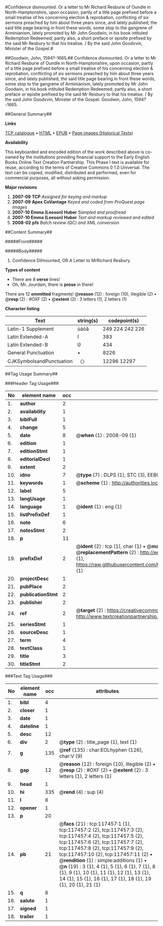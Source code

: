 #Confidence dismounted. Or a letter to Mr Richard Resburie of Oundle in North-Hamptonshire, upon occasion, partly of a title page prefixed before a small treatise of his concerning election & reprobation, conflicting of six sermons preached by him about three years since, and lately published; the said title page bearing in front these words, some stop to the gangrene of Arminianism, lately promoted by Mr John Goodwin, in his book intituled Redemption Redeemed; partly also, a short preface or epistle prefixed by the said Mr Resbury to that his treatise. / By the said John Goodvvin, Minister of the Gospel.#

##Goodwin, John, 1594?-1665.##
Confidence dismounted. Or a letter to Mr Richard Resburie of Oundle in North-Hamptonshire, upon occasion, partly of a title page prefixed before a small treatise of his concerning election & reprobation, conflicting of six sermons preached by him about three years since, and lately published; the said title page bearing in front these words, some stop to the gangrene of Arminianism, lately promoted by Mr John Goodwin, in his book intituled Redemption Redeemed; partly also, a short preface or epistle prefixed by the said Mr Resbury to that his treatise. / By the said John Goodvvin, Minister of the Gospel.
Goodwin, John, 1594?-1665.

##General Summary##

**Links**

[TCP catalogue](http://www.ota.ox.ac.uk/tcp/)  • 
[HTML](http://tei.it.ox.ac.uk/tcp/Texts-HTML/free/A74/A74862.html)  • 
[EPUB](http://tei.it.ox.ac.uk/tcp/Texts-EPUB/free/A74/A74862.epub) • 
[Page images (Historical Texts)](https://data.historicaltexts.jisc.ac.uk/view?pubId=eebo-99865220e&pageId=eebo-99865220e-117457-1)

**Availability**

This keyboarded and encoded edition of the
	       work described above is co-owned by the institutions
	       providing financial support to the Early English Books
	       Online Text Creation Partnership. This Phase I text is
	       available for reuse, according to the terms of Creative
	       Commons 0 1.0 Universal. The text can be copied,
	       modified, distributed and performed, even for
	       commercial purposes, all without asking permission.

**Major revisions**

1. __2007-09__ __TCP__ *Assigned for keying and markup*
1. __2007-09__ __Apex CoVantage__ *Keyed and coded from ProQuest page images*
1. __2007-10__ __Emma (Leeson) Huber__ *Sampled and proofread*
1. __2007-10__ __Emma (Leeson) Huber__ *Text and markup reviewed and edited*
1. __2008-02__ __pfs__ *Batch review (QC) and XML conversion*

##Content Summary##

#####Front#####

#####Body#####

1. Confidence Diſmounted; OR A Letter to MrRichard Resbury.

**Types of content**

  * There are 8 **verse** lines!
  * Oh, Mr. Jourdain, there is **prose** in there!

There are 12 **ommitted** fragments! 
 @__reason__ (12) : foreign (10), illegible (2)  •  @__resp__ (2) : #OXF (2)  •  @__extent__ (2) : 3 letters (1), 2 letters (1)

**Character listing**


|Text|string(s)|codepoint(s)|
|---|---|---|
|Latin-1 Supplement|ùàòâ|249 224 242 226|
|Latin Extended-A|ſ|383|
|Latin Extended-B|Ʋ|434|
|General Punctuation|•|8226|
|CJKSymbolsandPunctuation|〈〉|12296 12297|

##Tag Usage Summary##

###Header Tag Usage###

|No|element name|occ|attributes|
|---|---|---|---|
|1.|__author__|2||
|2.|__availability__|1||
|3.|__biblFull__|1||
|4.|__change__|5||
|5.|__date__|8| @__when__ (1) : 2008-09 (1)|
|6.|__edition__|1||
|7.|__editionStmt__|1||
|8.|__editorialDecl__|1||
|9.|__extent__|2||
|10.|__idno__|7| @__type__ (7) : DLPS (1), STC (3), EEBO-CITATION (1), PROQUEST (1), VID (1)|
|11.|__keywords__|1| @__scheme__ (1) : http://authorities.loc.gov/ (1)|
|12.|__label__|5||
|13.|__langUsage__|1||
|14.|__language__|1| @__ident__ (1) : eng (1)|
|15.|__listPrefixDef__|1||
|16.|__note__|6||
|17.|__notesStmt__|2||
|18.|__p__|11||
|19.|__prefixDef__|2| @__ident__ (2) : tcp (1), char (1)  •  @__matchPattern__ (2) : ([0-9\-]+):([0-9IVX]+) (1), (.+) (1)  •  @__replacementPattern__ (2) : http://eebo.chadwyck.com/downloadtiff?vid=$1&page=$2 (1), https://raw.githubusercontent.com/textcreationpartnership/Texts/master/tcpchars.xml#$1 (1)|
|20.|__projectDesc__|1||
|21.|__pubPlace__|2||
|22.|__publicationStmt__|2||
|23.|__publisher__|2||
|24.|__ref__|2| @__target__ (2) : https://creativecommons.org/publicdomain/zero/1.0/ (1), http://www.textcreationpartnership.org/docs/. (1)|
|25.|__seriesStmt__|1||
|26.|__sourceDesc__|1||
|27.|__term__|4||
|28.|__textClass__|1||
|29.|__title__|3||
|30.|__titleStmt__|2||


###Text Tag Usage###

|No|element name|occ|attributes|
|---|---|---|---|
|1.|__bibl__|4||
|2.|__closer__|1||
|3.|__date__|1||
|4.|__dateline__|1||
|5.|__desc__|12||
|6.|__div__|2| @__type__ (2) : title_page (1), text (1)|
|7.|__g__|135| @__ref__ (135) : char:EOLhyphen (126), char:V (9)|
|8.|__gap__|12| @__reason__ (12) : foreign (10), illegible (2)  •  @__resp__ (2) : #OXF (2)  •  @__extent__ (2) : 3 letters (1), 2 letters (1)|
|9.|__head__|1||
|10.|__hi__|335| @__rend__ (4) : sup (4)|
|11.|__l__|8||
|12.|__opener__|1||
|13.|__p__|20||
|14.|__pb__|21| @__facs__ (21) : tcp:117457:1 (1), tcp:117457:2 (2), tcp:117457:3 (2), tcp:117457:4 (2), tcp:117457:5 (2), tcp:117457:6 (2), tcp:117457:7 (2), tcp:117457:8 (2), tcp:117457:9 (2), tcp:117457:10 (2), tcp:117457:11 (2)  •  @__rendition__ (1) : simple:additions (1)  •  @__n__ (19) : 3 (1), 4 (1), 5 (1), 6 (1), 7 (1), 8 (1), 9 (1), 10 (1), 11 (1), 12 (1), 13 (1), 14 (1), 15 (1), 16 (1), 17 (1), 18 (1), 19 (1), 20 (1), 21 (1)|
|15.|__q__|8||
|16.|__salute__|1||
|17.|__signed__|1||
|18.|__trailer__|1||
